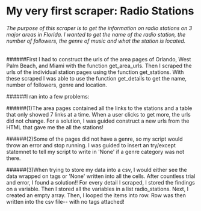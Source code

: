 # My very first scraper: Radio Stations

###### The purpose of this scraper is to get the information on radio stations on 3 major areas in Florida. I wanted to get the name of the radio station, the number of followers, the genre of music and what the station is located. 

######First I had to construct the urls of the area pages of Orlando, West Palm Beach, and Miami with the function get_area_urls. Then I scraped the urls of the individual station pages using the function get_stations. With these scraped I was able to use the function get_details to get the name, number of followers, genre and location. 

######I ran into a few problems: 

######(1)The area pages contained all the links to the stations and a table that only showed 7 links at a time. When a user clicks to get more, the urls did not change. For a solution, I was guided construct a new urls from the HTML that gave me the all the stations!

######(2)Some of the pages did not have a genre, so my script would throw an error and stop running. I was guided to insert an try/except statemnet to tell my script to write in 'None' if a genre category was not there. 

######(3)When trying to store my data into a csv, I would either see the data wrapped on tags or 'None' written into all the cells. After countless trial and error, I found a solution!! For every detail I scraped, I stored the findings on a variable. Then I stored all the variables in a list radio_stations. Next, I created an empty array. Then, I  looped the items into row. Row was then written into the csv file-- with no tags attached! 
